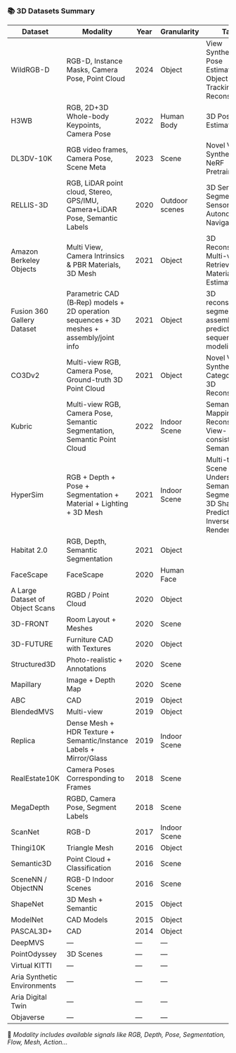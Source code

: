### 📚 3D Datasets Summary

| Dataset      | Modality   | Year | Granularity       | Tasks   | Project | Paper |
|--------------|------------|------|-------------------|---------|---------|-------|
|WildRGB-D     |  RGB-D, Instance Masks, Camera Pose, Point Cloud |2024|    Object         |     View Synthesis, Pose Estimation, 6D Object Tracking, 3D Reconstruction      |[Website](https://wildrgbd.github.io/) |[Link](https://arxiv.org/pdf/2401.12592)|
|H3WB| RGB, 2D+3D Whole-body Keypoints, Camera Pose  |  2022 |  Human Body |   3D Pose Estimation | [Website](https://github.com/wholebody3d/wholebody3d)  | [Link](https://arxiv.org/pdf/2211.15692)  |
|DL3DV-10K|RGB video frames, Camera Pose, Scene Meta | 2023| Scene| Novel View Synthesis, NeRF Pretraining | [Website](https://dl3dv-10k.github.io/DL3DV-10K/)| [Link](https://arxiv.org/pdf/2312.16256)|
|RELLIS-3D| RGB, LiDAR point cloud, Stereo, GPS/IMU, Camera+LiDAR Pose, Semantic Labels| 2020|Outdoor scenes| 3D Semantic Segmentation, Sensor Fusion, Autonomous Navigation|[Website](https://www.unmannedlab.org/research/RELLIS-3D)| [Link](https://arxiv.org/abs/2011.12954)|
|Amazon Berkeley Objects|Multi View, Camera Intrinsics & PBR Materials, 3D Mesh | 2021 | Object |3D Reconstruction, Multi-view Retrieval, Material Estimation| [Website](https://amazon-berkeley-objects.s3.amazonaws.com/index.html)| [Link](https://arxiv.org/abs/2110.06199)|
|Fusion 360 Gallery Dataset| Parametric CAD (B‑Rep) models + 2D operation sequences + 3D meshes + assembly/joint info| 2021 | Object | 3D reconstruction, segmentation, assembly prediction, sequential modeling| [Github](https://github.com/AutodeskAILab/Fusion360GalleryDataset) | [Link](https://www.research.autodesk.com/app/uploads/2023/03/Fusion_360_Gallery__A_Dataset_and_Environment_for_Programmatic_CAD_Construction_from_Human_Design_Sequences.pdf_recB1A7wJLthITzJo.pdf)|
|CO3Dv2|Multi-view RGB, Camera Pose, Ground-truth 3D Point Cloud  | 2021 | Object| Novel View Synthesis, Category-level 3D Reconstruction|[Github](https://github.com/facebookresearch/co3d)| [Link](https://arxiv.org/pdf/2109.00512)|
|Kubric|Multi-view RGB, Camera Pose, Semantic Segmentation, Semantic Point Cloud | 2022 | Indoor Scene|Semantic Mapping, 2.5D Reconstruction, View-consistent Semantics  | [Github](https://github.com/google-research/kubric)| [Link](https://arxiv.org/pdf/2203.03570)|
|HyperSim| RGB + Depth + Pose + Segmentation + Material + Lighting + 3D Mesh| 2021| Indoor Scene| Multi-task Scene Understanding: Semantic Segmentation, 3D Shape Prediction, Inverse Rendering| [Github](https://github.com/apple/ml-hypersim)|[Link](https://arxiv.org/abs/2011.02523)|
| Habitat 2.0                       | RGB, Depth, Semantic Segmentation                | 2021 | Object           |       | [Link](https://sites.google.com/view/habitat2)                         | [Paper](https://arxiv.org/pdf/2106.14405)                             |
| FaceScape                         | FaceScape                                        | 2020 | Human Face       |       | [Link](https://github.com/zhuhao-nju/facescape)                        | [Paper](https://arxiv.org/pdf/2003.13989)                             |
| A Large Dataset of Object Scans  | RGBD / Point Cloud                               | 2020 | Object           |       | [Link](https://github.com/isl-org/redwood-3dscan)                      | [Paper](https://vladlen.info/papers/3d-scan-dataset.pdf)              |
| 3D-FRONT                          | Room Layout + Meshes                             | 2020 | Scene            |       | [Link](https://tianchi.aliyun.com/specials/promotion/alibaba-3d-scene-dataset) | [Paper](https://openaccess.thecvf.com/content/ICCV2021/papers/Fu_3D-FRONT_3D_Furnished_Rooms_With_layOuts_and_semaNTics_ICCV_2021_paper.pdf?utm_source=chatgpt.com)                                                                      |
| 3D-FUTURE                         | Furniture CAD with Textures                      | 2020 | Object           |       | [Link](https://tianchi.aliyun.com/specials/promotion/alibaba-3d-future)        | [Paper](https://arxiv.org/pdf/2009.09633.pdf)                                                                      |
| Structured3D                      | Photo-realistic + Annotations                    | 2020 | Scene            |       | [Link](https://structured3d-dataset.org/#download)                     |    [Paper](https://www.ecva.net/papers/eccv_2020/papers_ECCV/papers/123540494.pdf)                                                                   |
| Mapillary                         | Image + Depth Map                                | 2020 | Scene            |       | [Link](https://www.mapillary.com/dataset/depth)                        | [Paper](https://www.ecva.net/papers/eccv_2020/papers_ECCV/papers/123470579.pdf) |
| ABC                               | CAD                                              | 2019 | Object           |       | [Link](https://deep-geometry.github.io/abc-dataset)                 | [Paper](https://openaccess.thecvf.com/content_CVPR_2019/papers/Koch_ABC_A_Big_CAD_Model_Dataset_for_Geometric_Deep_Learning_CVPR_2019_paper.pdf)                                                                      |
| BlendedMVS                        | Multi-view                                       | 2019 | Object           |       | [Link](https://github.com/YoYo000/BlendedMVS)                          | [Paper](https://arxiv.org/pdf/1911.10127)                             |
| Replica                           | Dense Mesh + HDR Texture + Semantic/Instance Labels + Mirror/Glass | 2019 | Indoor Scene     |       |  [Link](https://github.com/facebookresearch/Replica-Dataset)                                                                         | [Paper](https://arxiv.org/pdf/1906.05797)                             |
| RealEstate10K                     | Camera Poses Corresponding to Frames             | 2018 | Scene            |       | [Link](https://google.github.io/realestate10k/)                        | [Paper](https://research.google/pubs/stereo-magnification-learning-view-synthesis-using-multiplane-images/) |
| MegaDepth                         | RGBD, Camera Pose, Segment Labels                | 2018 | Scene            |       | [Link](https://www.cs.cornell.edu/projects/megadepth/)                | [Paper](https://www.cs.cornell.edu/projects/megadepth/paper.pdf)      |
| ScanNet                           | RGB-D                                            | 2017 | Indoor Scene     |       | [Link](http://www.scan-net.org/)                                      | [Paper](https://arxiv.org/pdf/1702.04405)                             |
| Thingi10K                         | Triangle Mesh                                    | 2016 | Object           |       | [Link](https://github.com/Thingi10K/Thingi10K)                         | [Paper](https://arxiv.org/pdf/1605.04797)                             |
| Semantic3D                        | Point Cloud + Classification                     | 2016 | Scene            |       | [Link](http://www.semantic3d.net/)                                     | [Paper](https://ethz.ch/.../Hackel-etal-cmrt2017.pdf)                 |
| SceneNN / ObjectNN                | RGB-D Indoor Scenes                              | 2016 | Scene            |       | [Link](https://hkust-vgd.github.io/scenenn/)                           |                                                                       |
| ShapeNet                          | 3D Mesh + Semantic                               | 2015 | Object           |       | [Link](https://shapenet.org/)                                          |                                                                       |
| ModelNet                          | CAD Models                                       | 2015 | Object           |       | [Link](http://modelnet.cs.princeton.edu/#)                             |                                                                       |
| PASCAL3D+                         | CAD                                              | 2014 | Object           |       | [Link](https://cvgl.stanford.edu/projects/pascal3d)                   | [Paper](https://arxiv.org/abs/1511.05175)                             |
| DeepMVS                           | —                                                | —    | —                |       | [Link](https://phuang17.github.io/DeepMVS/mvs-synth.html)             | [Paper](https://arxiv.org/pdf/1804.00650)                             |
| PointOdyssey                      | 3D Scenes                                        | —    | —                |       | [Link](https://pointodyssey.com/)                                     | [Paper](https://arxiv.org/pdf/2307.15055)                             |
| Virtual KITTI                     | —                                                | —    | —                |       | [Link](https://europe.naverlabs.com/research/proxy-virtual-worlds/)   | [Paper](https://arxiv.org/pdf/2001.10773)                             |
| Aria Synthetic Environments       | —                                                | —    | —                |       |                                                                         |                                                                       |
| Aria Digital Twin                 | —                                                | —    | —                |       |                                                                         |                                                                       |
| Objaverse                         | —                                                | —    | —                |       |                                                                         |                                                                       |



📝 *Modality includes available signals like RGB, Depth, Pose, Segmentation, Flow, Mesh, Action...*
